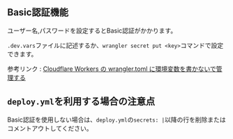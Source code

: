 ## Basic認証機能
ユーザー名,パスワードを設定するとBasic認証がかかります。

`.dev.vars`ファイルに記述するか、`wrangler secret put <key>`コマンドで設定できます。

参考リンク : [Cloudflare Workers の wrangler.toml に環境変数を書かないで管理する](https://zenn.dev/mr_ozin/articles/645502f4a621d6 )

## `deploy.yml`を利用する場合の注意点
Basic認証を使用しない場合は、`deploy.yml`の`secrets: |`以降の行を削除またはコメントアウトしてください。